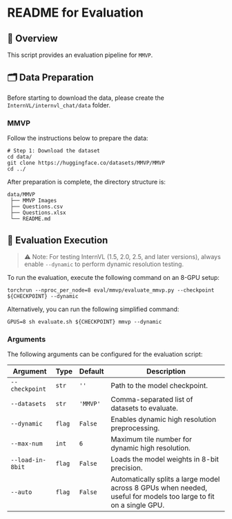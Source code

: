 # README for Evaluation

## 🌟 Overview

This script provides an evaluation pipeline for `MMVP`.

## 🗂️ Data Preparation

Before starting to download the data, please create the `InternVL/internvl_chat/data` folder.

### MMVP

Follow the instructions below to prepare the data:

```shell
# Step 1: Download the dataset
cd data/
git clone https://huggingface.co/datasets/MMVP/MMVP
cd ../
```

After preparation is complete, the directory structure is:

```shell
data/MMVP
 ├── MMVP Images
 ├── Questions.csv
 ├── Questions.xlsx
 └── README.md
```

## 🏃 Evaluation Execution

> ⚠️ Note: For testing InternVL (1.5, 2.0, 2.5, and later versions), always enable `--dynamic` to perform dynamic resolution testing.

To run the evaluation, execute the following command on an 8-GPU setup:

```shell
torchrun --nproc_per_node=8 eval/mmvp/evaluate_mmvp.py --checkpoint ${CHECKPOINT} --dynamic
```

Alternatively, you can run the following simplified command:

```shell
GPUS=8 sh evaluate.sh ${CHECKPOINT} mmvp --dynamic
```

### Arguments

The following arguments can be configured for the evaluation script:

| Argument         | Type   | Default  | Description                                                                                                       |
| ---------------- | ------ | -------- | ----------------------------------------------------------------------------------------------------------------- |
| `--checkpoint`   | `str`  | `''`     | Path to the model checkpoint.                                                                                     |
| `--datasets`     | `str`  | `'MMVP'` | Comma-separated list of datasets to evaluate.                                                                     |
| `--dynamic`      | `flag` | `False`  | Enables dynamic high resolution preprocessing.                                                                    |
| `--max-num`      | `int`  | `6`      | Maximum tile number for dynamic high resolution.                                                                  |
| `--load-in-8bit` | `flag` | `False`  | Loads the model weights in 8-bit precision.                                                                       |
| `--auto`         | `flag` | `False`  | Automatically splits a large model across 8 GPUs when needed, useful for models too large to fit on a single GPU. |
